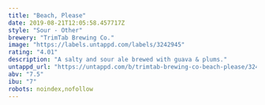 ```yaml
---
title: "Beach, Please"
date: 2019-08-21T12:05:58.457717Z
style: "Sour - Other"
brewery: "TrimTab Brewing Co."
image: "https://labels.untappd.com/labels/3242945"
rating: "4.01"
description: "A salty and sour ale brewed with guava & plums."
untappd_url: "https://untappd.com/b/trimtab-brewing-co-beach-please/3242945"
abv: "7.5"
ibu: "7"
robots: noindex,nofollow
---
```

